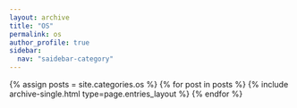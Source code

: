 ```yaml
---
layout: archive
title: "OS"
permalink: os
author_profile: true
sidebar:
  nav: "saidebar-category"
---
```


{% assign posts = site.categories.os %}
{% for post in posts %} {% include archive-single.html type=page.entries_layout %} {% endfor %}